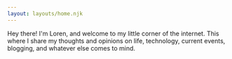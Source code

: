 ```yaml
---
layout: layouts/home.njk
---
```


<div class="illo-container"></div>

Hey there! I'm Loren, and welcome to my little corner of the internet. This where I share my thoughts and opinions on life, technology, current events, blogging, and whatever else comes to mind.
